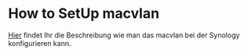 # How to SetUp macvlan



[Hier](https://github.com/JoeFri2k/Synology/blob/2a99353dbf4f59c8fc1657b3068ea3390ab20bd2/macvlan/macvlan-config.md) findet Ihr die Beschreibung wie man das macvlan bei der Synology konfigurieren kann.






